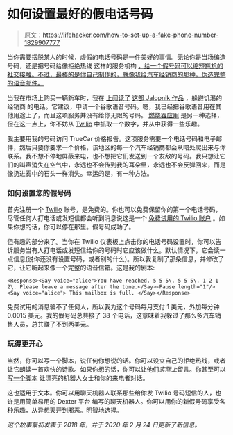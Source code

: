# 如何设置最好的假电话号码

> 原文：<https://lifehacker.com/how-to-set-up-a-fake-phone-number-1829907777>

当你需要摆脱某人的时候，虚假的电话号码是一件美好的事情。无论你是当场编造号码，还是把号码给像拒绝热线 这样的服务机构 [，给一个假号码可以缩短尴尬的社交接触。不过，最棒的是你自己制作的，就像我给汽车经销商的那种，伪造完整的语音邮件。](https://lifehacker.com/give-out-these-fake-prank-numbers-to-creeps-1826672360)



当我在市场上购买一辆新车时，我在 [上阅读了](https://jalopnik.com/how-to-shop-for-a-car-without-dealers-stalking-you-fore-1796753270) [这部 Jalopnik 作品](https://jalopnik.com/how-to-shop-for-a-car-without-dealers-stalking-you-fore-1796753270) ，躲避饥渴的经销商 的电话。它建议，申请一个谷歌语音号码。嗯，我已经把谷歌语音用在其他用途上了，而且这项服务并没有给你无限的号码。 [燃烧器应用](https://lifehacker.com/burner-generates-disposable-phone-numbers-for-perfectly-5933208) 是另一种选择，但在这一点上，你不妨从 [Twilio](https://www.twilio.com/) 中抓取一个数字，并从中获得一些乐趣。

我主要用我的号码访问 TrueCar 价格报告。这项服务需要一个电话号码和电子邮件，然后只要你要求一个价格，该地区的每一个汽车经销商都会从暗处爬出来与你联系。我不想不停地屏蔽来电，也不想把它们发送到一个友敌的号码。我只想让它们的叫声消失在空气中，永远也不会传到我的耳朵里，永远也不会反弹回来，而是像扔进雾中的石头一样消失。幸运的是，有一种方法。

### **如何设置您的假号码**

首先注册一个 [Twilio](http://twilio.com/) 账号，是免费的。你也可以免费保留你的第一个电话号码，尽管任何人打电话或发短信都会听到消息说这是一个 [免费试用的 Twilio 账户](https://support.twilio.com/hc/en-us/articles/223136107-How-does-Twilio-s-Free-Trial-work-) 。如果你想的话，你可以停在那里。假号码成功了。

但有趣的部分来了。当你在 Twilio 仪表板上点击你的电话号码设置时，你可以告诉服务当有人打电话或发短信给你的号码时它应该做什么。默认情况下，它会读一点信息(说你还没有设置号码，或者别的什么)。所以我复制了那条信息，并修改了它，让它听起来像一个完整的语音信箱。这是我的剧本:

`<Response><Say voice="alice">You have reached. 5 5 5\. 5 5 5\. 1 2 1 2\. Please leave a message after the tone.</Say><Pause length="1"/><Say voice="alice"> This mailbox is full. </Say></Response>`

免费试用的消息骗不了任何人，所以我为这个号码每月支付 1 美元，外加每分钟 0.0015 美元。我的假号码总共接了 38 个电话，这意味着我躲过了那么多汽车销售人员，总共赚了不到两美元。

### **玩得更开心**

当然，你可以写一个脚本，说任何你想说的话。你可以设立自己的拒绝热线，或者让它朗读一首欢快的诗歌。如果你想的话，你可以让他们*实际上*留言。你甚至可以 [写一个脚本](https://www.twilio.com/docs/voice/twiml) 让漂亮的机器人女士和你的来电者对话。

这也适用于文本。你可以用聊天机器人联系那些给你发 Twilio 号码短信的人，也许是用简单易用的 Dexter 平台 编写的聊天机器人。你可以用你的新假号码享受各种乐趣，从异想天开到邪恶。明智地选择。

*这个故事最初发表于 2018 年，并于 2020 年 2 月 24 日更新了新信息。*